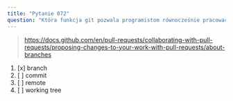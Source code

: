 ```yaml
---
title: "Pytanie 072"
question: "Która funkcja git pozwala programistom równocześnie pracować nad tym samym kodem bez powodowania konfliktów między sobą?"
---
```



> https://docs.github.com/en/pull-requests/collaborating-with-pull-requests/proposing-changes-to-your-work-with-pull-requests/about-branches
1. [x] branch
1. [ ] commit
1. [ ] remote
1. [ ] working tree
